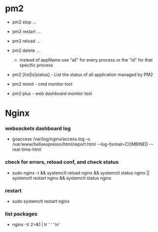 # pm2
- pm2 stop ...
- pm2 restart ...
- pm2 reload ...
- pm2 delete ...
    - instead of appName use "all" for every process or the "id" for that specific process

- pm2 [list|ls|status] - List the status of all application managed by PM2
- pm2 monit - cmd monitor tool
- pm2 plus - web dashboard monitor tool

# Nginx

### websockets dashboard log 
- goaccess /var/log/nginx/access.log -o /var/www/helloespresso/html/report.html --log-format=COMBINED --real-time-html

### check for errors, reload conf, and check status
- sudo nginx -t && systemctl reload nginx && systemctl status nginx || systemctl restart nginx && systemctl status nginx

### restart 
- sudo systemctl restart nginx

### list packages
- nginx -V 2>&1 | tr ' ' '\n'